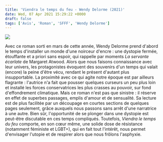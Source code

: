 ```yaml
---
title: 'Viendra le temps du feu - Wendy Delorme (2021)'
date: Wed, 07 Apr 2021 15:29:22 +0000
draft: false
tags: ['Avis', 'Roman', 'SFFF', 'Wendy Delorme']
---
```


![](https://carnetslunaires.wordpress.com/wp-content/uploads/2021/04/wendy-delorme-viendra-le-temps-du-feu_couv.jpg?w=641)

Avec ce roman sorti en mars de cette année, Wendy Delorme prend d'abord le temps d'installer un monde d'une noirceur d'encre : une dystopie fermée, étouffante et a priori sans espoir, qui rappelle par moments _La servante écarlate_ de Margaret Atwood. Alors que nous faisons connaissance avec leur univers, les protagonistes évoquent des souvenirs d'un temps qui valait (encore) la peine d'être vécu, rendant le présent d'autant plus insupportable. La proximité avec ce qui agite notre époque est par ailleurs flagrante : l'autrice n'a fait que pousser quelques curseurs un peu plus loin et installé les forces conservatrices les plus crasses au pouvoir, sur fond d'effondrement climatique. Mais ce roman n'est pas que sinistre : il réserve en effet de superbes passages, emplis d'amour et de sensualité. Sa lecture est de plus facilitée par un découpage en courtes sections de quelques pages seulement, grâce auxquels nous passons sans arrêt d'une narratrice à une autre. Bien sûr, l'opportunité de se plonger dans une dystopie est peut-être discutable en ces temps compliqués. Toutefois, _Viendra le temps du feu_ comporte, en son cœur même, une solide dose de résistance (notamment féministe et LGBT+), qui en fait tout l'intérêt, nous permet d'envisager l'utopie et de respirer alors que nous frôlons l'asphyxie.